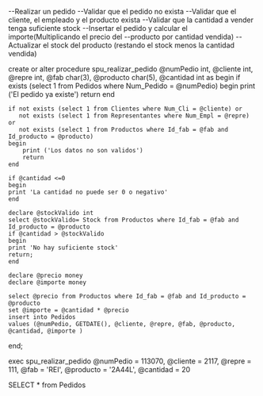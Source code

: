 --Realizar un pedido
--Validar que el pedido no exista
--Validar que el cliente, el empleado y el producto exista
--Validar que la cantidad a vender tenga suficiente stock
--Insertar el pedido y calcular el importe(Multiplicando el precio del
--producto por cantidad vendida)
--Actualizar el stock del producto (restando el stock menos la cantidad vendida)


create or alter procedure spu_realizar_pedido
@numPedio int,
@cliente int,
@repre int,
@fab char(3),
@producto char(5),
@cantidad int
as
begin
	if exists (select 1 from Pedidos where Num_Pedido = @numPedio)
	begin
		print ('El pedido ya existe')
		return 
	end

	if not exists (select 1 from Clientes where Num_Cli = @cliente) or
       not exists (select 1 from Representantes where Num_Empl = @repre) or
	   not exists (select 1 from Productos where Id_fab = @fab and Id_producto = @producto)
	begin
		print ('Los datos no son validos')
		return 
	end

	if @cantidad <=0
	begin
	print 'La cantidad no puede ser 0 o negativo'
	end
	
	declare @stockValido int
	select @stockValido= Stock from Productos where Id_fab = @fab and Id_producto = @producto 
	if @cantidad > @stockValido 
	begin
	print 'No hay suficiente stock'
	return;
	end

	declare @precio money
	declare @importe money

	select @precio from Productos where Id_fab = @fab and Id_producto = @producto
	set @importe = @cantidad * @precio
	insert into Pedidos 
	values (@numPedio, GETDATE(), @cliente, @repre, @fab, @producto, @cantidad, @importe )

end;

exec spu_realizar_pedido @numPedio = 113070, 
@cliente = 2117,
@repre = 111,
@fab = 'REI',
@producto = '2A44L',
@cantidad = 20


SELECT * from Pedidos



